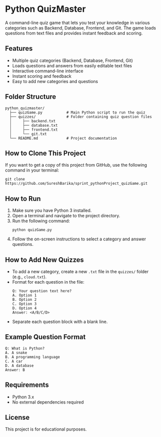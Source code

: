 # Python QuizMaster

A command-line quiz game that lets you test your knowledge in various categories such as Backend, Database, Frontend, and Git. The game loads questions from text files and provides instant feedback and scoring.

## Features
- Multiple quiz categories (Backend, Database, Frontend, Git)
- Loads questions and answers from easily editable text files
- Interactive command-line interface
- Instant scoring and feedback
- Easy to add new categories and questions

## Folder Structure
```
python_quizmaster/
  ├── quizGame.py           # Main Python script to run the quiz
  ├── quizzes/              # Folder containing quiz question files
  │     ├── backend.txt
  │     ├── database.txt
  │     ├── frontend.txt
  │     └── git.txt
  └── README.md             # Project documentation
```

## How to Clone This Project
If you want to get a copy of this project from GitHub, use the following command in your terminal:

```
git clone https://github.com/SureshBarika/sprint_pythonProject_quizGame.git
```

## How to Run
1. Make sure you have Python 3 installed.
2. Open a terminal and navigate to the project directory.
3. Run the following command:
   ```
   python quizGame.py
   ```
4. Follow the on-screen instructions to select a category and answer questions.

## How to Add New Quizzes
- To add a new category, create a new `.txt` file in the `quizzes/` folder (e.g., `cloud.txt`).
- Format for each question in the file:
  ```
  Q: Your question text here?
  A. Option 1
  B. Option 2
  C. Option 3
  D. Option 4
  Answer: <A/B/C/D>
  ```
- Separate each question block with a blank line.

## Example Question Format
```
Q: What is Python?
A. A snake
B. A programming language
C. A car
D. A database
Answer: B
```

## Requirements
- Python 3.x
- No external dependencies required

## License
This project is for educational purposes.
